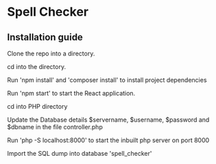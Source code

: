 # Spell Checker

## Installation guide

Clone the repo into a directory.

cd into the directory.

Run 'npm install' and 'composer install' to install project dependencies

Run 'npm start' to start the React application.

cd into PHP directory

Update the Database details $servername, $username, $password and $dbname in the file controller.php

Run 'php -S localhost:8000' to start the inbuilt php server on port 8000

Import the SQL dump into database 'spell_checker'
